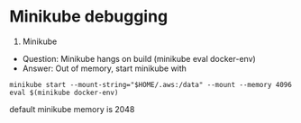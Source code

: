 # Minikube debugging

1. Minikube

- Question: Minikube hangs on build (minikube eval docker-env)
- Answer: Out of memory, start minikube with

```
minikube start --mount-string="$HOME/.aws:/data" --mount --memory 4096
eval $(minikube docker-env)

```

default minikube memory is 2048
